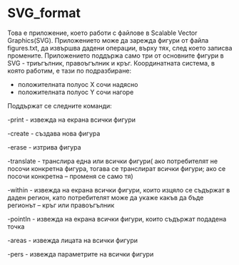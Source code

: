 # SVG_format
 Това е приложение, което работи с файлове в Scalable Vector Graphics(SVG).
 Приложението може да зарежда фигури от файла figures.txt, да извършва дадени операции,
върху тях, след което записва промените.
Приложението поддържа само три от основните фигури в SVG - триъгълник, правоъгълник и кръг.
Координатната система, в която работим, е тази по
подразбиране:
 - положителната полуос X сочи надясно
 - положителната полуос Y сочи нагоре

Поддържат се следните команди:

 -print - извежда на екрана всички фигури
 
 -create - създава нова фигура
 
 -erase - изтрива фигура
 
 -translate - транслира една или всички фигури( ако потребителят не посочи
конкретна фигура, тогава се транслират всички фигури; ако се посочи
конкретна – променя се само тя)

 -within - извежда на екрана всички фигури, които изцяло се съдържат в даден
регион, като потребителят може да укаже какъв да бъде регионът – кръг или
правоъгълник

 -pointIn - извежда на екрана всички фигури, които съдържат подадена точка
 
 -areas - извежда лицата на всички фигури
 
 -pers - извежда параметрите на всички фигури
